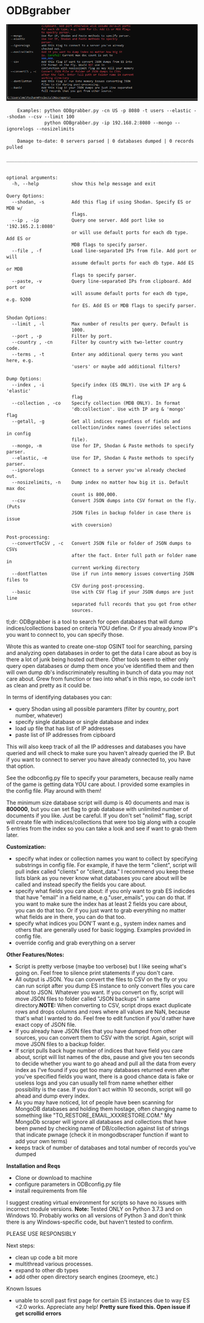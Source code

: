# ODBgrabber
![](odbdemo2.gif)


```
    Examples: python ODBgrabber.py -cn US -p 8080 -t users --elastic --shodan --csv --limit 100
              python ODBgrabber.py -ip 192.168.2:8080 --mongo --ignorelogs --nosizelimits

    Damage to-date: 0 servers parsed | 0 databases dumped | 0 records pulled
    _____________________________________________________________________________


optional arguments:
  -h, --help            show this help message and exit

Query Options:
  --shodan, -s          Add this flag if using Shodan. Specify ES or MDB w/
                        flags.
  --ip , -ip            Query one server. Add port like so '192.165.2.1:8080'
                        or will use default ports for each db type. Add ES or
                        MDB flags to specify parser.
  --file , -f           Load line-separated IPs from file. Add port or will
                        assume default ports for each db type. Add ES or MDB
                        flags to specify parser.
  --paste, -v           Query line-separated IPs from clipboard. Add port or
                        will assume default ports for each db type, e.g. 9200
                        for ES. Add ES or MDB flags to specify parser.

Shodan Options:
  --limit , -l          Max number of results per query. Default is
                        1000.
  --port , -p           Filter by port.
  --country , -cn       Filter by country with two-letter country code.
  --terms , -t          Enter any additional query terms you want here, e.g.
                        'users' or maybe add additional filters?

Dump Options:
  --index , -i          Specify index (ES ONLY). Use with IP arg & 'elastic'
                        flag
  --collection , -co    Specify collection (MDB ONLY). In format
                        'db:collection'. Use with IP arg & 'mongo' flag
  --getall, -g          Get all indices regardless of fields and
                        collection/index names (overrides selections in config
                        file).
  --mongo, -m           Use for IP, Shodan & Paste methods to specify parser.
  --elastic, -e         Use for IP, Shodan & Paste methods to specify parser.
  --ignorelogs          Connect to a server you've already checked out.
  --nosizelimits, -n    Dump index no matter how big it is. Default max doc
                        count is 800,000.
  --csv                 Convert JSON dumps into CSV format on the fly. (Puts
                        JSON files in backup folder in case there is issue
                        with coversion)

Post-processing:
  --convertToCSV , -c   Convert JSON file or folder of JSON dumps to CSVs
                        after the fact. Enter full path or folder name in
                        current working directory
  --dontflatten         Use if run into memory issues converting JSON files to
                        CSV during post-processing.
  --basic               Use with CSV flag if your JSON dumps are just line
                        separated full records that you got from other
                        sources.
 ```

tl;dr: ODBgrabber is a tool to search for open databases that will dump indices/collections based on criteria YOU define. Or if you already know IP's you want to connect to, you can specify those.

Wrote this as wanted to create one-stop OSINT tool for searching, parsing and analyzing open databases in order to get the data I care about as boy is there a lot of junk being hosted out there. Other tools seem to either only query open databases or dump them once you've identified them and then will own dump db's indiscriminately resulting in bunch of data you may not care about. Grew from function or two into what's in this repo, so code isn't as clean and pretty as it could be.

In terms of identifying databases you can:
* query Shodan using all possible paramters (filter by country, port number, whatever)
* specify single database or single database and index
* load up file that has list of IP addresses
* paste list of IP addresses from cipboard

This will also keep track of all the IP addresses and databases you have queried and will check to make sure you haven't already queried the IP. But if you want to connect to server you have already connected to, you have that option.

See the odbconfig.py file to specify your parameters, because really name of the game is getting data YOU care about. I provided some examples in the config file. Play around with them!

The minimum size database script will dump is 40 documents and max is <b>800000</b>, but you can set flag to grab database with unlimited number of documents if you like. Just be careful. If you don't set "nolimit" flag, script will create file with indices/collections that were too big along with a couple 5 entries from the index so you can take a look and see if want to grab them later.

<b>Customization:</b>
* specify what index or collection names you want to collect by specifying substrings in config file. For example, if have the term "client", script will pull index called "clients" or "client_data." I recommend you keep these lists blank as you never know what databases you care about will be called and instead specify the fields you care about.
* specify what fields you care about: if you only want to grab ES indicdes that have  "email" in a field name, e.g."user_emails", you can do that. If you want to make sure the index has at least 2 fields you care about, you can do that too. Or if you just want to grab everything no matter what fields are in there, you can do that too.
* specify what indices you DON'T want e.g., system index names and others that are generally used for basic logging. Examples provided in config file.
* override config and grab everything on a server

<b>Other Features/Notes:</b>
* Script is pretty verbose (maybe too verbose) but I like seeing what's going on. Feel free to silence print statements if you don't care.
* All output is JSON. You can convert the files to CSV on the fly or you can run script after you dump ES instance to only convert files you care about to JSON. Whatever you want. If you convert on fly, script will move JSON files to folder called "JSON backups" in same directory.<b>NOTE:</b> When converting to CSV, script drops exact duplicate rows and drops columns and rows where all values are NaN, because that's what I wanted to do. Feel free to edit function if you'd rather have exact copy of JSON file.
* If you already have JSON files that you have dumped from other sources, you can convert them to CSV with the script. Again, script will move JSON files to a backup folder.
* If script pulls back huge number of indices that have field you care about, script will list names of the dbs, pause and give you ten seconds to decide whether you want to go ahead and pull all the data from every index as I've found if you get too many databases returned even after you've specified fields you want, there is a good chance data is fake or useless logs and you can usually tell from name whether either possibility is the case. If you don't act within 10 seconds, script will go ahead and dump every index.
* As you may have noticed, lot of people have been scanning for MongoDB databases and holding them hostage, often changing name to something like "TO_RESTORE_EMAIL_XXXRESTORE.COM." My MongoDb scraper will ignore all databases and collections that have been pwned by checking name of DB/collection against list of strings that indicate pwnage (check it in mongodbscraper function if want to add your own terms)
* keeps track of number of databases and total number of records you've dumped

<b>Installation and Reqs</b>
* Clone or download to machine
* configure parameters in ODBconfig.py file
* install requirements from file

I suggest creating virtual environment for scripts so have no issues with incorrect module versions.
<b>Note:</b> Tested ONLY on Python 3.7.3 and on Windows 10. Probably works on all versions of Python 3 and don't think there is any Windows-specific code, but haven't tested to confirm.

PLEASE USE RESPONSIBLY

Next steps:
* clean up code a bit more
* multithread various processes.
* expand to other db types
* add other open directory search engines (zoomeye, etc.)

Known Issues
* unable to scroll past first page for certain ES instances due to way ES <2.0 works. Appreciate any help! <b>Pretty sure fixed this. Open issue if get scrollid errors</b>

